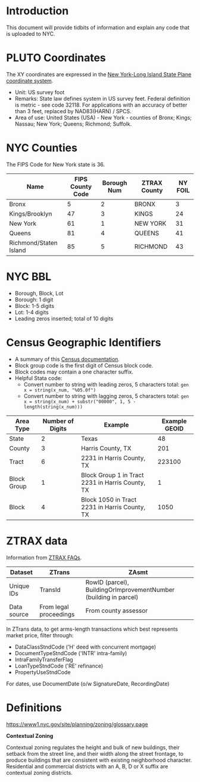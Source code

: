 
# Introduction 

This document will provide tidbits of information and explain any code that is uploaded to NYC. 

# PLUTO Coordinates

The XY coordinates are expressed in the [New York-Long Island State Plane coordinate system](https://epsg.io/2263).
- Unit: US survey foot
- Remarks: State law defines system in US survey feet. Federal definition is metric - see code 32118. For applications with an accuracy of better than 3 feet, replaced by NAD83(HARN) / SPCS.
- Area of use: United States (USA) - New York - counties of Bronx; Kings; Nassau; New York; Queens; Richmond; Suffolk.

# NYC Counties 

The FIPS Code for New York state is 36.

Name | FIPS County Code  | Borough Num | ZTRAX County | NY FOIL |
---- | ---------------- | ----------- | ------------ | -------- |
Bronx | 5 | 2 | BRONX | 3 
Kings/Brooklyn | 47 | 3 | KINGS | 24
New York | 61 | 1 | NEW YORK | 31 
Queens | 81 | 4 | QUEENS | 41
Richmond/Staten Island | 85 | 5 | RICHMOND | 43

# NYC BBL 

- Borough, Block, Lot
- Borough: 1 digit 
- Block: 1-5 digits 
- Lot: 1-4 digits
- Leading zeros inserted; total of 10 digits

# Census Geographic Identifiers 

- A summary of this [Census documentation](https://www.census.gov/programs-surveys/geography/guidance/geo-identifiers.html). 
- Block group code is the first digit of Census block code. 
- Block codes may contain a one character suffix.
- Helpful Stata code: 
    - Convert number to string with leading zeros, 5 characters total: `gen x = string(x_num, "%05.0f")`
    - Convert number to string with lagging zeros, 5 characters total: `gen x = string(x_num) + substr("00000", 1, 5 - length(string(x_num)))`

    
Area Type | Number of Digits | Example | Example GEOID 
--------- | ---------------- | ------- | -------------
State | 2 | Texas | 48 
County | 3 | Harris County, TX | 201
Tract | 6 | 2231 in Harris County, TX | 223100
Block Group | 1 | Block Group 1 in Tract 2231 in Harris County, TX | 1 
Block | 4 | Block 1050 in Tract 2231 in Harris County, TX | 1050 

# ZTRAX data 

Information from [ZTRAX FAQs](https://www.zillow.com/research/ztrax/ztrax-faqs/).

Dataset | ZTrans | ZAsmt 
------- | ------ | -----
Unique IDs | TransId | RowID (parcel), BuildingOrImprovementNumber (building in parcel)
Data source | From legal proceedings | From county assessor

In ZTrans data, to get arms-length transactions which best represents market price, filter through: 
- DataClassStndCode ('H' deed with concurrent mortgage)
- DocumentTypeStndCode ('INTR' intra-family)
- IntraFamilyTransferFlag
- LoanTypeStndCode ('RE' refinance)
- PropertyUseStndCode

For dates, use DocumentDate (o/w SignatureDate, RecordingDate)

 
# Definitions

https://www1.nyc.gov/site/planning/zoning/glossary.page

**Contextual Zoning** 

Contextual zoning regulates the height and bulk of new buildings, their setback from the street line, and their width along the street frontage, to produce buildings that are consistent with existing neighborhood character. Residential and commercial districts with an A, B, D or X suffix are contextual zoning districts.
